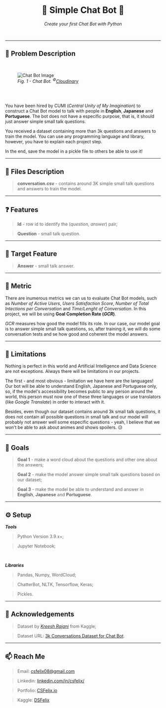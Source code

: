 <h1 align="center">💬 Simple Chat Bot 💬</h1>
<p align="center"><i>Create your first Chat Bot with Python</i></p>

<br />

----

<h2 id="problem-description">📝 Problem Description</h2>

<br />

<figure>
    <img src="https://res.cloudinary.com/dte7upwcr/image/upload/blog/blog2/chatbot-o-que-e/chatbot-o-que-e-img_header.jpg" alt="Chat Bot Image" />
    <figcaption><i>Fig. 1 - Chat Bot. <sup>©</sup><a href="https://cloudinary.com" target="_blank">Cloudinary</a></i></figcaption>
</figure>

<br /><br />

You have been hired by CUMI (*Central Unity of My Imagination*) to construct a Chat Bot model to talk with people in **English**, **Japanese** and **Portuguese**. The bot does not have a especific purpose, that is, it should just answer simple small talk questions.

You received a dataset containing more than 3k questions and answers to train the model. You can use any programming language and library, however, you have to explain each project step.

In the end, save the model in a pickle file to others be able to use it!

----

<h2 id="files-description">📁 Files Description</h2>

> **conversation.csv** - contains around 3K simple small talk questions and answers to train the model.

----

<h2 id="features">❓ Features</h2>

> **Id** - row id to identify the (*question, answer*) pair;

> **Question** - small talk question.

----

<h2 id="target-feature">🌟 Target Feature</h2>

> **Answer** - small talk answer.

----

<h2 id="metric">📏 Metric</h2>

There are inumerous metrics we can us to evaluate Chat Bot models, such as *Number of Active Users*, *Users Satisfaction Score*, *Number of Total Intections per Conversation* and *Time/Lenght of Conversation*. In this project, we will be using **Goal Completion Rate (*GCR*)**.

*GCR* measures how good the model fills its role. In our case, our model goal is to answer simple small talk questions, so, after training it, we will do some conversation tests and se how good and coherent the model answers.

----

<h2 id="limitations">🛑 Limitations</h2>

Nothing is perfect in this world and Artificial Intelligence and Data Science are not exceptions. Always there will be limitations in our projects.

The first - and most obvious - limitation we have here are the languages! Our bot will be able to understand English, Japanese and Portuguese only, so, if the model's accessibility becomes public to any person around the world, this person must now one of these three languages or use translators (like *Google Translate*) in order to interact with it.

Besides, even though our dataset contains around 3k small talk questions, it does not contain all possible questions in small talk and our model will probably not answer well some especific questions - yeah, I believe that we won't be able to ask about animes and shows spoilers. 😥

----

<h2 id="goals">🎯 Goals</h2>

> **Goal 1** - make a word cloud about the questions and other one about the answers;

> **Goal 2** - make the model answer simple  small talk questions based on our dataset;

> **Goal 3** - make the model be able to understand and answer in **English**, **Japanese** and **Portuguese**.

----

<h2 id="setup">⚙️ Setup</h2>

***Tools***

> Python Version 3.9.x+;

> Jupyter Notebook;

<br />

***Libraries***

> Pandas, Numpy, WordCloud;

> ChatterBot, NLTK, Tensorflow, Keras;

> Pickles.

----

<h2 id="acknowledgments">🎉 Acknowledgements</h2>

> Dataset by [*Kreesh Rajani*](https://www.kaggle.com/kreeshrajani) from Kaggle;

> Dataset URL: [3k Conversations Dataset for Chat Bot](https://www.kaggle.com/datasets/kreeshrajani/3k-conversations-dataset-for-chatbot).

----

<h2 id="reach-me">📫 Reach Me</h2>

> Email: csfelix08@gmail.com

> Linkedin: [linkedin.com/in/csfelix/](https://linkedin.com/in/csfelix/)

> Portfolio: [CSFelix.io](https://csfelix.github.io)
    
> Kaggle: [DSFelix](https://www.kaggle.com/dsfelix)
